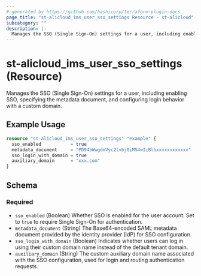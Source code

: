 ```yaml
---
# generated by https://github.com/hashicorp/terraform-plugin-docs
page_title: "st-alicloud_ims_user_sso_settings Resource - st-alicloud"
subcategory: ""
description: |-
  Manages the SSO (Single Sign-On) settings for a user, including enabling SSO, specifying the metadata document, and configuring login behavior with a custom domain.
---
```


# st-alicloud_ims_user_sso_settings (Resource)

Manages the SSO (Single Sign-On) settings for a user, including enabling SSO, specifying the metadata document, and configuring login behavior with a custom domain.

## Example Usage

```terraform
resource "st-alicloud_ims_user_sso_settings" "example" {
  sso_enabled           = true
  metadata_document     = "PD94bWwgdmVyc2lvbj0iMS4wIiBlbxxxxxxxxxxxx"
  sso_login_with_domain = true
  auxiliary_domain      = "xxx.com"
}
```

<!-- schema generated by tfplugindocs -->
## Schema

### Required

- `sso_enabled` (Boolean) Whether SSO is enabled for the user account. Set to `true` to require Single Sign-On for authentication.
- `metadata_document` (String) The Base64-encoded SAML metadata document provided by the identity provider (IdP) for SSO configuration.
- `sso_login_with_domain` (Boolean) Indicates whether users can log in using their custom domain name instead of the default tenant domain.
- `auxiliary_domain` (String) The custom auxiliary domain name associated with the SSO configuration, used for login and routing authentication requests.
